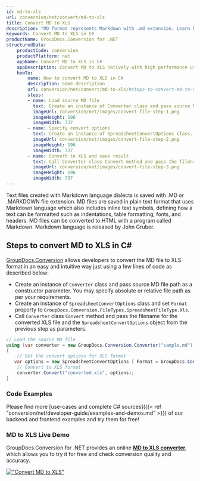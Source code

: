 ```yaml
---
id: md-to-xls
url: conversion/net/convert/md-to-xls
title: Convert MD to XLS
description: "MD format represents Markdown with .md extension. Learn how to convert MD to XLS file programmatically in C# language using GroupDocs.Conversion for .NET library."
keywords: Convert MD to XLS in C#
productName: GroupDocs.Conversion for .NET
structuredData:
    productCode: conversion
    productPlatform: net
    appName: Convert MD to XLS in C#
    appDescription: Convert MD to XLS natively with high performance using C# language and server side GroupDocs.Conversion for .NET APIs, without the use of any software like Microsoft or Open Office.
    howTo:
        name: How to convert MD to XLS in C# 
        description: Some description
        url: conversion/net/convert/md-to-xls/#steps-to-convert-md-to-xls-in-c
        steps:
        - name: Load source MD file 
          text: Create an instance of Converter class and pass source MD file path as a constructor parameter. You may specify absolute or relative file path as per your requirements. 
          imageUrl: conversion/net/images/convert-file-step-1.png
          imageHeight: 196
          imageWidth: 737
        - name: Specify convert options 
          text: Create an instance of SpreadsheetConvertOptions class.
          imageUrl: conversion/net/images/convert-file-step-2.png
          imageHeight: 196
          imageWidth: 737
        - name: Convert to XLS and save result 
          text: Call Converter class Convert method and pass the filename for the converted HTML file and the SpreadsheetConvertOptions object from the previous step as parameters.
          imageUrl: conversion/net/images/convert-file-step-3.png
          imageHeight: 196
          imageWidth: 737
---
```


Text files created with Markdown language dialects is saved with .MD or .MARKDOWN file extension. MD files are saved in plain text format that uses Markdown language which also includes inline text symbols, defining how a text can be formatted such as indentations, table formatting, fonts, and headers.  MD files can be converted to HTML with a program called Markdown. Markdown language is released by John Gruber.

## Steps to convert MD to XLS in C#

[GroupDocs.Conversion](https://products.groupdocs.com/conversion/net) allows developers to convert the MD file to XLS format in an easy and intuitive way just using a few lines of code as described below:

* Create an instance of `Converter` class and pass source MD file path as a constructor parameter. You may specify absolute or relative file path as per your requirements. 
* Create an instance of `SpreadsheetConvertOptions` class and set `Format` property to `GroupDocs.Conversion.FileTypes.SpreadsheetFileType.Xls`.
* Call `Converter` class `Convert` method and pass the filename for the converted XLS file and the `SpreadsheetConvertOptions` object from the previous step as parameters.

```csharp
// Load the source MD file
using (var converter = new GroupDocs.Conversion.Converter("sample.md"))
{
    // Set the convert options for XLS format
   var options = new SpreadsheetConvertOptions { Format = GroupDocs.Conversion.FileTypes.SpreadsheetFileType.Xls };
    // Convert to XLS format
    converter.Convert("converted.xls", options);
}
```

### Code Examples

Please find more [use-cases and complete C# sources]({{< ref "conversion/net/developer-guide/examples-and-demos.md" >}}) of our backend and frontend examples and try them for free!

### MD to XLS Live Demo

GroupDocs.Conversion for .NET provides an online [**MD to XLS converter**](https://products.groupdocs.app/conversion/md-to-xls), which allows you to try it for free and check conversion quality and accuracy.

[!["Convert MD to XLS"](conversion/net/images/convert-to-xls/convert-md-to-xls.png)](https://products.groupdocs.app/conversion/md-to-xls)